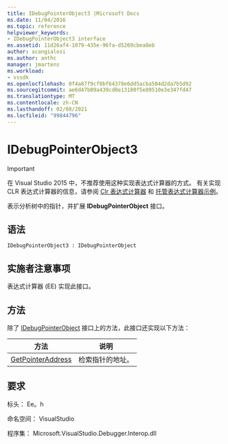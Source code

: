 ```yaml
---
title: IDebugPointerObject3 |Microsoft Docs
ms.date: 11/04/2016
ms.topic: reference
helpviewer_keywords:
- IDebugPointerObject3 interface
ms.assetid: 11d26af4-1079-435e-96fa-d5269cbea8eb
author: acangialosi
ms.author: anthc
manager: jmartens
ms.workload:
- vssdk
ms.openlocfilehash: 0f4a87f9cf0bf64378e6dd5acba504d2da7b5d92
ms.sourcegitcommit: ae6d47b09a439cd0e13180f5e89510e3e347fd47
ms.translationtype: MT
ms.contentlocale: zh-CN
ms.lasthandoff: 02/08/2021
ms.locfileid: "99844796"
---
```

# <a name="idebugpointerobject3"></a>IDebugPointerObject3
> [!IMPORTANT]
> 在 Visual Studio 2015 中，不推荐使用这种实现表达式计算器的方式。 有关实现 CLR 表达式计算器的信息，请参阅 [Clr 表达式计算器](https://github.com/Microsoft/ConcordExtensibilitySamples/wiki/CLR-Expression-Evaluators) 和 [托管表达式计算器示例](https://github.com/Microsoft/ConcordExtensibilitySamples/wiki/Managed-Expression-Evaluator-Sample)。

 表示分析树中的指针，并扩展 **IDebugPointerObject** 接口。

## <a name="syntax"></a>语法

```
IDebugPointerObject3 : IDebugPointerObject
```

## <a name="notes-for-implementers"></a>实施者注意事项
 表达式计算器 (EE) 实现此接口。

## <a name="methods"></a>方法
 除了 [IDebugPointerObject](../../../extensibility/debugger/reference/idebugpointerobject.md) 接口上的方法，此接口还实现以下方法：

|方法|说明|
|------------|-----------------|
|[GetPointerAddress](../../../extensibility/debugger/reference/idebugpointerobject3-getpointeraddress.md)|检索指针的地址。|

## <a name="requirements"></a>要求
 标头： Ee。h

 命名空间： VisualStudio

 程序集： Microsoft.VisualStudio.Debugger.Interop.dll
